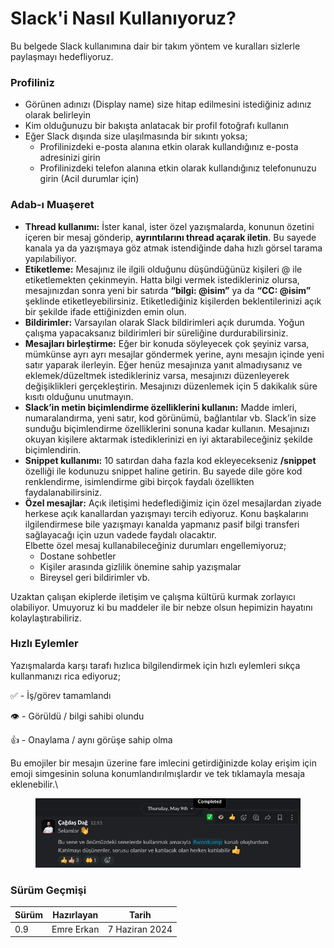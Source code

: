 # Slack'i Nasıl Kullanıyoruz?

Bu belgede Slack kullanımına dair bir takım yöntem ve kuralları sizlerle paylaşmayı hedefliyoruz.

### Profiliniz

* Görünen adınızı (Display name) size hitap edilmesini istediğiniz adınız olarak belirleyin
* Kim olduğunuzu bir bakışta anlatacak bir profil fotoğrafı kullanın
* Eğer Slack dışında size ulaşılmasında bir sıkıntı yoksa;
  * Profilinizdeki e-posta alanına etkin olarak kullandığınız e-posta adresinizi girin
  * Profilinizdeki telefon alanına etkin olarak kullandığınız telefonunuzu girin (Acil durumlar için)

### Adab-ı Muaşeret

* **Thread kullanımı:** İster kanal, ister özel yazışmalarda, konunun özetini içeren bir mesaj gönderip, **ayrıntılarını thread açarak iletin**. Bu sayede kanala ya da yazışmaya göz atmak istendiğinde daha hızlı görsel tarama yapılabiliyor.
* **Etiketleme:** Mesajınız ile ilgili olduğunu düşündüğünüz kişileri @ ile etiketlemekten çekinmeyin. Hatta bilgi vermek istedikleriniz olursa, mesajınızdan sonra yeni bir satırda **“bilgi: @isim”** ya da **“CC: @isim”** şeklinde etiketleyebilirsiniz. Etiketlediğiniz kişilerden beklentilerinizi açık bir şekilde ifade ettiğinizden emin olun.
* **Bildirimler:** Varsayılan olarak Slack bildirimleri açık durumda. Yoğun çalışma yapacaksanız bildirimleri bir süreliğine durdurabilirsiniz.
* **Mesajları birleştirme:** Eğer bir konuda söyleyecek çok şeyiniz varsa, mümkünse ayrı ayrı mesajlar göndermek yerine, aynı mesajın içinde yeni satır yaparak ilerleyin. Eğer henüz mesajınıza yanıt almadıysanız ve eklemek/düzeltmek istedikleriniz varsa, mesajınızı düzenleyerek değişiklikleri gerçekleştirin. Mesajınızı düzenlemek için 5 dakikalık süre kısıtı olduğunu unutmayın.
* **Slack’in metin biçimlendirme özelliklerini kullanın:** Madde imleri, numaralandırma, yeni satır, kod görünümü, bağlantılar vb. Slack’in size sunduğu biçimlendirme özelliklerini sonuna kadar kullanın. Mesajınızı okuyan kişilere aktarmak istediklerinizi en iyi aktarabileceğiniz şekilde biçimlendirin.
* **Snippet kullanımı:** 10 satırdan daha fazla kod ekleyecekseniz **/snippet** özelliği ile kodunuzu snippet haline getirin. Bu sayede dile göre kod renklendirme, isimlendirme gibi birçok faydalı özellikten faydalanabilirsiniz.
* **Özel mesajlar:** Açık iletişimi hedeflediğimiz için özel mesajlardan ziyade herkese açık kanallardan yazışmayı tercih ediyoruz. Konu başkalarını ilgilendirmese bile yazışmayı kanalda yapmanız pasif bilgi transferi sağlayacağı için uzun vadede faydalı olacaktır.\
  Elbette özel mesaj kullanabileceğiniz durumları engellemiyoruz;
  * Dostane sohbetler
  * Kişiler arasında gizlilik önemine sahip yazışmalar
  * Bireysel geri bildirimler vb.

Uzaktan çalışan ekiplerde iletişim ve çalışma kültürü kurmak zorlayıcı olabiliyor. Umuyoruz ki bu maddeler ile bir nebze olsun hepimizin hayatını kolaylaştırabiliriz.

### Hızlı Eylemler

Yazışmalarda karşı tarafı hızlıca bilgilendirmek için hızlı eylemleri sıkça kullanmanızı rica ediyoruz;

✅ - İş/görev tamamlandı

👁️ - Görüldü / bilgi sahibi olundu

👍 - Onaylama / aynı görüşe sahip olma

Bu emojiler bir mesajın üzerine fare imlecini getirdiğinizde kolay erişim için emoji simgesinin soluna konumlandırılmışlardır ve tek tıklamayla mesaja eklenebilir.\


<figure><img src="../.gitbook/assets/image.png" alt=""><figcaption></figcaption></figure>

### Sürüm Geçmişi

| Sürüm | Hazırlayan | Tarih          |
| ----- | ---------- | -------------- |
| 0.9   | Emre Erkan | 7 Haziran 2024 |
